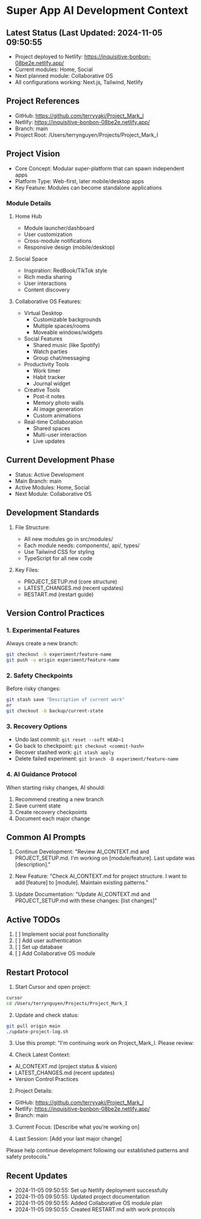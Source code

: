# Super App AI Development Context

## Latest Status (Last Updated: 2024-11-05 09:50:55
- Project deployed to Netlify: https://inquisitive-bonbon-08be2e.netlify.app/
- Current modules: Home, Social
- Next planned module: Collaborative OS
- All configurations working: Next.js, Tailwind, Netlify

## Project References
- GitHub: https://github.com/terryyaki/Project_Mark_I
- Netlify: https://inquisitive-bonbon-08be2e.netlify.app/
- Branch: main
- Project Root: /Users/terrynguyen/Projects/Project_Mark_I

## Project Vision
- Core Concept: Modular super-platform that can spawn independent apps
- Platform Type: Web-first, later mobile/desktop apps
- Key Feature: Modules can become standalone applications

### Module Details
1. Home Hub
   - Module launcher/dashboard
   - User customization
   - Cross-module notifications
   - Responsive design (mobile/desktop)

2. Social Space
   - Inspiration: RedBook/TikTok style
   - Rich media sharing
   - User interactions
   - Content discovery

3. Collaborative OS
   Features:
   - Virtual Desktop
     * Customizable backgrounds
     * Multiple spaces/rooms
     * Moveable windows/widgets
   - Social Features
     * Shared music (like Spotify)
     * Watch parties
     * Group chat/messaging
   - Productivity Tools
     * Work timer
     * Habit tracker
     * Journal widget
   - Creative Tools
     * Post-it notes
     * Memory photo walls
     * AI image generation
     * Custom animations
   - Real-time Collaboration
     * Shared spaces
     * Multi-user interaction
     * Live updates

## Current Development Phase
- Status: Active Development
- Main Branch: main
- Active Modules: Home, Social
- Next Module: Collaborative OS

## Development Standards
1. File Structure:
   - All new modules go in src/modules/
   - Each module needs: components/, api/, types/
   - Use Tailwind CSS for styling
   - TypeScript for all new code

2. Key Files:
   - PROJECT_SETUP.md (core structure)
   - LATEST_CHANGES.md (recent updates)
   - RESTART.md (restart guide)

## Version Control Practices

### 1. Experimental Features
Always create a new branch:
```bash
git checkout -b experiment/feature-name
git push -u origin experiment/feature-name
```
### 2. Safety Checkpoints
Before risky changes:
```bash
git stash save "Description of current work"
or
git checkout -b backup/current-state
```
### 3. Recovery Options
- Undo last commit: `git reset --soft HEAD~1`
- Go back to checkpoint: `git checkout <commit-hash>`
- Recover stashed work: `git stash apply`
- Delete failed experiment: `git branch -D experiment/feature-name`

### 4. AI Guidance Protocol
When starting risky changes, AI should:
1. Recommend creating a new branch
2. Save current state
3. Create recovery checkpoints
4. Document each major change

## Common AI Prompts
1. Continue Development:
   "Review AI_CONTEXT.md and PROJECT_SETUP.md. I'm working on [module/feature]. Last update was [description]."

2. New Feature:
   "Check AI_CONTEXT.md for project structure. I want to add [feature] to [module]. Maintain existing patterns."

3. Update Documentation:
   "Update AI_CONTEXT.md and PROJECT_SETUP.md with these changes: [list changes]"

## Active TODOs
1. [ ] Implement social post functionality
2. [ ] Add user authentication
3. [ ] Set up database
4. [ ] Add Collaborative OS module

## Restart Protocol
1. Start Cursor and open project:
```bash
cursor
cd /Users/terrynguyen/Projects/Project_Mark_I
```

2. Update and check status:
```bash
git pull origin main
./update-project-log.sh
```

3. Use this prompt:
"I'm continuing work on Project_Mark_I. Please review:

1. Check Latest Context:
- AI_CONTEXT.md (project status & vision)
- LATEST_CHANGES.md (recent updates)
- Version Control Practices

2. Project Details:
- GitHub: https://github.com/terryyaki/Project_Mark_I
- Netlify: https://inquisitive-bonbon-08be2e.netlify.app/
- Branch: main

3. Current Focus:
[Describe what you're working on]

4. Last Session:
[Add your last major change]

Please help continue development following our established patterns and safety protocols."

## Recent Updates
- 2024-11-05 09:50:55: Set up Netlify deployment successfully
- 2024-11-05 09:50:55: Updated project documentation
- 2024-11-05 09:50:55: Added Collaborative OS module plan
- 2024-11-05 09:50:55: Created RESTART.md with work protocols

